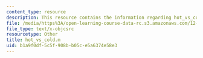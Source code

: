 ```yaml
---
content_type: resource
description: This resource contains the information regarding hot_vs_cold.m.
file: /media/https%3A/open-learning-course-data-rc.s3.amazonaws.com/12-086-modeling-environmental-complexity-fall-2014/b1a9f0df5c5f908bb05ce5a6374e58e3_hot_vs_cold.m
file_type: text/x-objcsrc
resourcetype: Other
title: hot_vs_cold.m
uid: b1a9f0df-5c5f-908b-b05c-e5a6374e58e3
---
```


